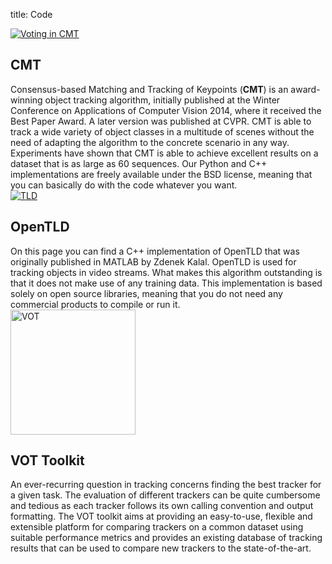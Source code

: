 title: Code

<div class='row codeentry'>
<div class='col-md-4'><a href='/cmt'><img class='codepic' src='/cmt/voting.png' alt='Voting in CMT'/></a></div>
<div class='col-md-8'>
<h2>CMT</h2>
Consensus-based Matching and Tracking of Keypoints (<strong>CMT</strong>) is an award-winning object tracking algorithm, initially published at the Winter Conference on Applications of Computer Vision 2014,
where it received the Best Paper Award.
A later version was published at CVPR.
CMT is able to track a wide variety of object classes in a multitude of scenes
without the need of adapting the algorithm to the concrete scenario in any way.
Experiments have shown that CMT is able to achieve excellent results
on a dataset that is as large as 60 sequences.
Our Python and C++ implementations are freely available under the BSD license, meaning that you can basically do with the code whatever you want.
</div>
</div>

<div class='row codeentry'>
<div class='col-md-4'><a href='/tld'><img class='codepic' src='/tld/mf-00001.png' alt='TLD'/></a></div>
<div class='col-md-8'>
<h2>OpenTLD</h2>
On this page you can find a C++ implementation of OpenTLD that was originally published in MATLAB by Zdenek Kalal. OpenTLD is used for
tracking objects in video streams. What makes this algorithm outstanding is that it does not make use of any training
data. This implementation is based solely on open source libraries, meaning that you do not need any commercial
products to compile or run it.
</div>
</div>

<div class='row codeentry'>
<div class='col-md-4'><a href='http://www.votchallenge.net'><img class='codepic' width='200' src='/vot/vot.png' alt='VOT'/></a></div>
<div class='col-md-8'>
<h2>VOT Toolkit</h2>
An ever-recurring question in tracking concerns finding the best tracker for a given task.
The evaluation of different trackers can be quite cumbersome and tedious as each tracker
follows its own calling convention and output formatting.
The VOT toolkit aims at providing an easy-to-use, flexible and extensible platform for comparing
trackers on a common dataset using suitable performance metrics
and provides an existing database of tracking results that can be used to
compare new trackers to the state-of-the-art.
</div>
</div>
